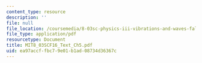 ```yaml
---
content_type: resource
description: ''
file: null
file_location: /coursemedia/8-03sc-physics-iii-vibrations-and-waves-fall-2016/ea97accffbc79e01b1ad08734d36367c_MIT8_03SCF16_Text_Ch5.pdf
file_type: application/pdf
resourcetype: Document
title: MIT8_03SCF16_Text_Ch5.pdf
uid: ea97accf-fbc7-9e01-b1ad-08734d36367c
---
```

